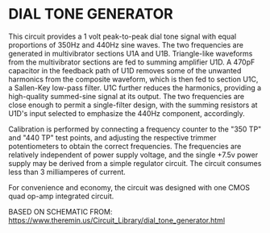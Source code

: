# DIAL TONE GENERATOR

 This circuit provides a 1 volt peak-to-peak dial tone signal with equal proportions of 350Hz and 440Hz sine waves. The two frequencies are generated in multivibrator sections U1A and U1B. Triangle-like waveforms from the multivibrator sections are fed to summing amplifier U1D. A 470pF capacitor in the feedback path of U1D removes some of the unwanted harmonics from the composite waveform, which is then fed to section U1C, a Sallen-Key low-pass filter. U1C further reduces the harmonics, providing a high-quality summed-sine signal at its output. The two frequencies are close enough to permit a single-filter design, with the summing resistors at U1D's input selected to emphasize the 440Hz component, accordingly.

Calibration is performed by connecting a frequency counter to the "350 TP" and "440 TP" test points, and adjusting the respective trimmer potentiometers to obtain the correct frequencies. The frequencies are relatively independent of power supply voltage, and the single +7.5v power supply may be derived from a simple regulator circuit. The circuit consumes less than 3 milliamperes of current.

For convenience and economy, the circuit was designed with one CMOS quad op-amp integrated circuit.

BASED ON SCHEMATIC FROM:
https://www.theremin.us/Circuit_Library/dial_tone_generator.html